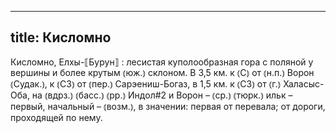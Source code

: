 
---
title: Кисломно
---
Кисломно, Елхы-⟦Бурун⟧
: лесистая куполообразная гора с поляной у вершины и более крутым ⦅юж.⦆ склоном. В 3,5 км. к ⦅С⦆ от ⦅н.п.⦆ Ворон ⦅Судак.⦆, к ⦅СЗ⦆ от ⦅пер.⦆ Сарэениш-Богаз, в 1,5 км. к ⦅СЗ⦆ от ⦅г.⦆ Халасыс-Оба, на ⦅вдрз.⦆ ⦅басс.⦆ ⦅рр.⦆ Индол#2 и Ворон – ⦅ср.⦆ ⦅тюрк.⦆ ильк – первый, начальный – ⦅возм.⦆, в значении: первая от перевала; от дороги, проходящей по нему.

